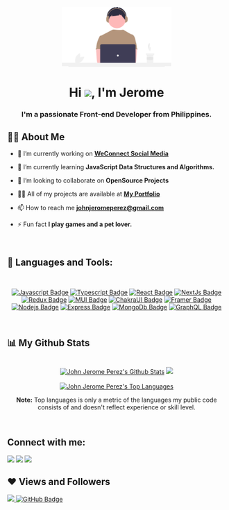 <div align="center"><a href="#"><img width="50%" height="auto" src="undraw_coding_re_iv62.svg" height="175px"/></a></div>

<h1 align="center">Hi <img src="https://raw.githubusercontent.com/MartinHeinz/MartinHeinz/master/wave.gif" width="30px">, I'm Jerome</h1>
<h3 align="center">I'm a passionate Front-end Developer from Philippines.</h3>

## 🙋‍♂️ About Me

- 🔭 I’m currently working on **[WeConnect Social Media](https://github.com/JohnJerome13/WeConnect-Social-Media-App/)**

- 🌱 I’m currently learning **JavaScript Data Structures and Algorithms.**

- 👯 I’m looking to collaborate on **OpenSource Projects**

- 👨‍💻 All of my projects are available at **[My Portfolio](https://jerome-portfolio.vercel.app/)**

- 📫 How to reach me **johnjeromeperez@gmail.com**

- ⚡ Fun fact **I play games and a pet lover.**

<br/>

## 🚀 Languages and Tools:

<br/>

<div align="center">

[![Javascript Badge](https://img.shields.io/badge/-Javascript-F0DB4F?style=for-the-badge&labelColor=black&logo=javascript&logoColor=F0DB4F)](#)
[![Typescript Badge](https://img.shields.io/badge/-Typescript-007acc?style=for-the-badge&labelColor=black&logo=typescript&logoColor=007acc)](#)
[![React Badge](https://img.shields.io/badge/-React-61DBFB?style=for-the-badge&labelColor=black&logo=react&logoColor=61DBFB)](#)
[![NextJs Badge](https://img.shields.io/badge/-NextJS-fff?style=for-the-badge&labelColor=black&logo=nextdotjs&logoColor=#fff)](#)
[![Redux Badge](https://img.shields.io/badge/-Redux-764ABC?style=for-the-badge&labelColor=black&logo=redux&logoColor=764ABC)](#)
[![MUI Badge](https://img.shields.io/badge/-MUI-007FFF?style=for-the-badge&labelColor=black&logo=mui&logoColor=007FFF)](#)
[![ChakraUI Badge](https://img.shields.io/badge/-Chakra%20UI-319795?style=for-the-badge&labelColor=black&logo=chakraui&logoColor=319795)](#)
[![Framer Badge](https://img.shields.io/badge/-framer-0055FF?style=for-the-badge&labelColor=black&logo=framer&logoColor=0055FF)](#)
[![Nodejs Badge](https://img.shields.io/badge/-Nodejs-3C873A?style=for-the-badge&labelColor=black&logo=node.js&logoColor=3C873A)](#)
[![Express Badge](https://img.shields.io/badge/-express-fff?style=for-the-badge&labelColor=black&logo=express&logoColor=fff)](#)
[![MongoDb Badge](https://img.shields.io/badge/-MongoDb-47A248?style=for-the-badge&labelColor=black&logo=mongodb&logoColor=47A248)](#)
[![GraphQL Badge](https://img.shields.io/badge/-GraphQl-e535ab?style=for-the-badge&labelColor=black&logo=node.js&logoColor=e535ab)](#)

</div>

<br/>

## 📊 My Github Stats

  <br/>

  <div align="center">
    <a href="https://github.com/JohnJerome13/github-readme-stats"><img alt="John Jerome Perez's Github Stats" width="400" src="https://github-readme-stats.vercel.app/api?username=JohnJerome13&show_icons=true&count_private=true&theme=react&bg_color=151515&title_color=b4957c&icon_color=b4957c&border_color=b4957c" /></a>
    <a href="https://git.io/streak-stats"><img src="https://github-readme-streak-stats.herokuapp.com?user=JohnJerome13&theme=dark&ring=b4957c&fire=b4957c&currStreakLabel=b4957c" width="400" /></a>
    </div>

  <br/>

  <div align="center">
  <a href="https://github.com/JohnJerome13/github-readme-stats"><img alt="John Jerome Perez's Top Languages" src="https://github-readme-stats.vercel.app/api/top-langs/?username=JohnJerome13&langs_count=8&count_private=true&layout=compact&theme=react&bg_color=151515&title_color=b4957c&border_color=b4957c" /></a>

  <br/>

<b>Note:</b> Top languages is only a metric of the languages my public code consists of and doesn't reflect experience or skill level.

</div>

<br/>

## Connect with me:

<p align="left">

<a href = "https://www.linkedin.com/in/john-jerome-perez/"><img src="https://img.icons8.com/fluent/48/000000/linkedin.png"/></a>
<a href = "https://www.instagram.com/jerome__po/"><img src="https://img.icons8.com/fluent/48/000000/instagram-new.png"/></a>
<a href = "mailto:johnjeromeperez@gmail.com"><img src="https://img.icons8.com/color/48/000000/gmail.png"/></a>

</p>

## ❤ Views and Followers

<a href="https://github.com/JohnJerome13">
    <img src="https://komarev.com/ghpvc/?username=JohnJerome13">
</a>
<a href="https://github.com/JohnJerome13?tab=followers"><img src="https://img.shields.io/github/followers/JohnJerome13?label=Followers&style=social" alt="GitHub Badge"></a>
